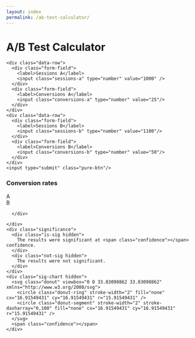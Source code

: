 ```yaml
---
layout: index
permalink: /ab-test-calculator/
---
```

<div id="ab-calc">
  <h1>A/B Test Calculator</h1>
  <form id="calc-form">

    <div class="data-row">
      <div class="form-field">
        <label>Sessions A</label>
        <input class="sessions-a" type="number" value="1000" />
      </div>
      <div class="form-field">
        <label>Conversions A</label>
        <input class="conversions-a" type="number" value="25"/>
      </div>
    </div>
    <div class="data-row">
      <div class="form-field">
        <label>Sessions B</label>
        <input class="sessions-b" type="number" value="1100"/>
      </div>
      <div class="form-field">
        <label>Conversions B</label>
        <input class="conversions-b" type="number" value="50"/>
      </div>
    </div>
    <input type="submit" class="pure-btn"/>
  </form>

  <div class="results">
    <div class="conversion-chart">
      <h3>Conversion rates</h3>
      <div class="chart-cols">
        <div class="col-container">
          <div class="col-label">
            A
          </div>
          <div class="rate-col col-a">
              <span class="rate-a"></span>
          </div>
        </div>
        <div class="col-container">
          <div class="col-label">
            B
          </div>
          <div class="rate-col col-b">
            <span class="rate-b"></span>
          </div>
        </div>

      </div>

    </div>
    <div class="significance">
      <div class="is-sig hidden">
        The results were significant at <span class="confidence"></span> confidence.
      </div>
      <div class="not-sig hidden">
        The results were not significant.
      </div>
    </div>
    <div class="sig-chart hidden">
      <svg class="donut" viewbox="0 0 33.83098862 33.83098862" xmlns="http://www.w3.org/2000/svg">
        <circle class="donut-ring" stroke-width="2" fill="none" cx="16.91549431" cy="16.91549431" r="15.91549431" />
        <circle class="donut-segment" stroke-width="2" stroke-dasharray="0,100" fill="none" cx="16.91549431" cy="16.91549431" r="15.91549431" />
      </svg>
      <span class="confidence"></span>
    </div>
  </div>
  <div class="url-maker"></div>

</div>
